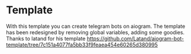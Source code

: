 # Template
With this template you can create telegram bots on aiogram. The template has been redesigned by removing global variables, adding some goodies. Thanks to latand for his template https://github.com/Latand/aiogram-bot-template/tree/7c151a4077fa5bb33f9feaea454e60265d380995
